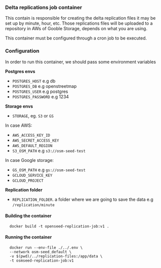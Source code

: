 ### Delta replications job container

This contain is responsible for creating the delta replication files it may be set up by minute, hour, etc. Those replications files will be uploaded to a repository in AWs of Gooble Storage, depends on what you are using.

This container must be configured through a cron job to be executed.

### Configuration

In order to run this container, we should pass some environment variables

**Postgres envs**

- `POSTGRES_HOST` e.g db
- `POSTGRES_DB` e.g openstreetmap
- `POSTGRES_USER` e.g postgres
- `POSTGRES_PASSWORD`  e.g 1234

**Storage envs**

- `STORAGE`, eg. `S3` or `GS`

In case AWS:

- `AWS_ACCESS_KEY_ID`
- `AWS_SECRET_ACCESS_KEY`
- `AWS_DEFAULT_REGION`
- `S3_OSM_PATH` e.g `s3://osm-seed-test`

In case Google storage:

- `GS_OSM_PATH` e.g `gs://osm-seed-test`
- `GCLOUD_SERVICE_KEY`
- `GCLOUD_PROJECT`

**Replication folder**

- `REPLICATION_FOLDER`. a folder where we are going to save the data e.g  `/replication/minute`

#### Building the container

```
  docker build -t openseed-replication-job:v1 .
```

#### Running the container

```
  docker run --env-file ./../.env \
  --network osm-seed_default \
  -v $(pwd)/../replication-files:/app/data \
  -t osmseed-replication-job:v1
```
